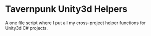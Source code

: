 # Tavernpunk Unity3d Helpers

A one file script where I put all my cross-project helper functions for Unity3d C# projects.